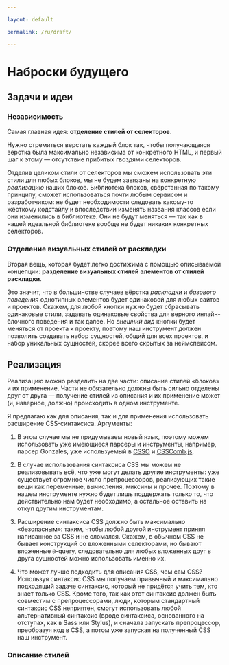 ```yaml
---

layout: default

permalink: /ru/draft/

---
```


# Наброски будущего

## Задачи и идеи

### Независимость

Самая главная идея: **отделение стилей от селекторов**.

Нужно стремиться верстать каждый блок так, чтобы получающаяся вёрстка была максимально независима от конкретного HTML, и первый шаг к этому — отсутствие прибитых гвоздями селекторов.

Отделив целиком стили от селекторов мы сможем использовать эти стили для любых блоков, мы не будем завязаны на конкретную *реализацию* наших блоков. Библиотека блоков, свёрстанная по такому принципу, сможет использоваться почти любым сервисом и разработчиком: не будет необходимости следовать какому-то жёсткому кодстайлу и впоследствии изменять названия классов если они изменились в библиотеке. Они не будут меняться — так как в нашей идеальной библиотеке вообще не будет никаких конкретных селекторов.

### Отделение визуальных стилей от раскладки

Вторая вещь, которая будет легко достижима с помощью описываемой концепции: **разделение визуальных стилей элементов от стилей раскладки**.

Это значит, что в большинстве случаев вёрстка *раскладки* и *базового поведения* однотипных элементов будет одинаковой для любых сайтов и проектов. Скажем, для любой кнопки нужно будет сбрасывать одинаковые стили, задавать одинаковые свойства для верного инлайн-блочного поведения и так далее. Но *внешний вид* кнопки будет меняться от проекта к проекту, поэтому наш инструмент должен позволить создавать набор сущностей, общий для всех проектов, и набор уникальных сущностей, скорее всего скрытых за неймспейсом.

## Реализация

Реализацию можно разделить на две части: описание стилей «блоков» и их применение. Части не обязательно должны быть сильно отделены друг от друга — получение стилей из описания и их применение может (и, наверное, должно) происходить в одном инструменте.

Я предлагаю как для описания, так и для применения использовать расширение CSS-синтаксиса. Аргументы:

1. В этом случае мы не придумываем новый язык, поэтому можем использовать уже имеющиеся парсеры и инструменты, например, парсер Gonzales, уже используемый в [CSSO](gh:css/csso) и [CSSComb.js](gh:csscomb/csscomb.js).

2. В случае использования синтаксиса CSS мы можем не реализовывать всё, что уже могут делать другие инструменты: уже существует огромное число препроцессоров, реализующих такие вещи как переменные, вычисления, миксины и прочее. Поэтому в нашем инструменте нужно будет лишь поддержать только то, что действительно нам будет необходимо, а остальное оставить на откуп другим инструментам.

3. Расширение синтаксиса CSS должно быть максимально «безопасным»: таким, чтобы любой другой инструмент принял написанное за CSS и не сломался. Скажем, в обычном CSS не бывает конструкций со вложенными селекторами, но бывают вложенные `@`-query, следовательно для любых вложенных друг в друга сущностей можно использовать именно их.

4. Что может лучше подходить для описания CSS, чем сам CSS? Используя синтаксис CSS мы получаем привычный и максимально подходящий задаче синтаксис, который не придётся учить тем, кто знает только CSS. Кроме того, так как этот синтаксис должен быть совместим с препроцессорами, люди, которым стандартный синтаксис CSS неприятен, смогут использовать любой альтернативный синтаксис (вроде синтаксиса, основанного на отступах, как в Sass или Stylus), и сначала запускать препроцессор, преобразуя код в CSS, а потом уже запуская на полученный CSS наш инструмент.

### Описание стилей
